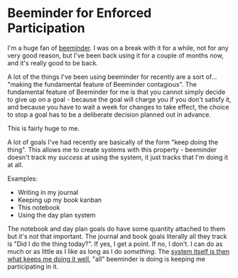 # Beeminder for Enforced Participation

I'm a huge fan of [beeminder](https://www.beeminder.com/).
I was on a break with it for a while, not for any very good reason, but I've been back using it for a couple of months now, and it's really good to be back.

A lot of the things I've been using beeminder for recently are a sort of... "making the fundamental feature of Beeminder contagious".
The fundamental feature of Beeminder for me is that you cannot simply decide to give up on a goal - because the goal will charge you if you don't satisfy it,
and because you have to wait a week for changes to take effect, the choice to stop a goal has to be a deliberate decision planned out in advance.

This is fairly huge to me.

A lot of goals I've had recently are basically of the form "keep doing the thing". This allows me to create systems with this property - beeminder doesn't track my *success* at using the system, it just tracks that I'm doing it at all.

Examples:

* Writing in my journal
* Keeping up my book kanban
* This notebook
* Using the day plan system

The notebook and day plan goals do have some quantity attached to them but it's not that important. The journal and book goals literally all they track is "Did I do the thing today?". If yes, I get a point. If no, I don't.
I can do as much or as little as I like as long as I do *something*. The [system itself is then what keeps me doing it well](https://notebook.drmaciver.com/posts/2018-09-27-12:18.html), "all" beeminder is doing is keeping me participating in it.
